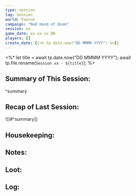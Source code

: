 ```yaml
---
type: session
tag: Session
world: Faerun
campaign: "Red Hand of Doom"
session: xx
game_date: xx xx xx DR
players: []
create_date: {{<% tp.date.now("DD MMMM YYYY") %>}}
---
```


<%* 
let title = await tp.date.now("DD MMMM YYYY"); 
await tp.file.rename(`Session xx - ${title}`); 
%>

## Summary of This Session:

^summary

## Recap of Last Session:
![[#^summary]]

## Housekeeping:

## Notes:

## Loot:

## Log:


